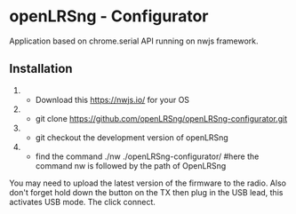 openLRSng - Configurator
========================
Application based on chrome.serial API running on nwjs framework.

Installation
------------
1. - Download this https://nwjs.io/ for your OS
2. - git clone https://github.com/openLRSng/openLRSng-configurator.git
3. - git checkout the development version of openLRSng
4. - find the command ./nw ./openLRSng-configurator/  #here the command nw is followed by the path of OpenLRSng

You may need to upload the latest version of the firmware to the radio. Also don't forget hold down the button on the TX then plug in the USB lead, this activates USB mode. The click connect. 
